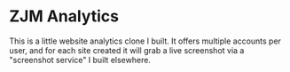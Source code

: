# ZJM Analytics

This is a little website analytics clone I built. It offers multiple accounts
per user, and for each site created it will grab a live screenshot via a
"screenshot service" I built elsewhere.
